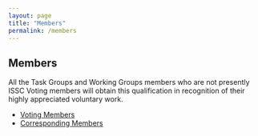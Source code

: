 ```yaml
---
layout: page
title: "Members"
permalink: /members
---
```

## Members

All the Task Groups and Working Groups members who are not presently ISSC Voting members will obtain this qualification in recognition of their highly appreciated voluntary work.


* [Voting Members](/members-voting)
* [Corresponding Members](/members-corresponding)
